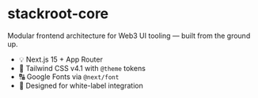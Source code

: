 # stackroot-core

Modular frontend architecture for Web3 UI tooling — built from the ground up.

- 💡 Next.js 15 + App Router
- 🎨 Tailwind CSS v4.1 with `@theme` tokens
- 🔠 Google Fonts via `@next/font`
- 🔌 Designed for white-label integration
